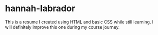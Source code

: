 # hannah-labrador
This is a resume I created using HTML and basic CSS while still learning. I will definitely improve this one during my course journey.
